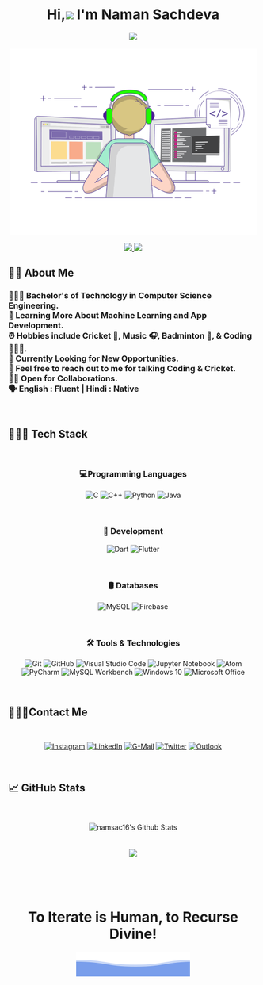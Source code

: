 <h1 align="center">
    Hi,<img src="https://media.giphy.com/media/hvRJCLFzcasrR4ia7z/giphy.gif" width="30px"> I'm Naman Sachdeva
</h1>

<p align="center">
  <a href="https://github.com/DenverCoder1/readme-typing-svg"><img src="https://readme-typing-svg.herokuapp.com/?lines=
        Computer%20Science%20Undergraduate;
        Coding%20Enthusiast;
        Always%20Learning%20New%20Things
        &center=true&width=500&height=75&color=#00FECA&vCenter=true">
  </a>
</p>

<p align="center" ><img src="GIFs/coding-freak.gif" width="500"></p>

<p align="center">
  <a href="https://github.com/namsac16"><img src = "https://img.shields.io/github/followers/namsac16?label=Follow&style=social">
  </a>
  <a><img src = "https://visitor-badge.glitch.me/badge?page_id=namsac16"> 
  </a>
</p>

<h2>
👦🏻 About Me
</h2>

<h3> 
👨🏻‍🎓 Bachelor's of Technology in Computer Science Engineering.<br>
🌱 Learning More About Machine Learning and App Development.<br>
⏰ Hobbies include Cricket 🏏, Music 🎧, Badminton 🏸, & Coding 👩🏻‍💻.<br>
🔭 Currently Looking for New Opportunities.<br>
📧 Feel free to reach out to me for talking Coding & Cricket.<br>
🤝🏻 Open for Collaborations.<br>
🗣  English : Fluent | Hindi : Native
</h3>
<br>

<h2>👩🏻‍💻 Tech Stack</h2>
<br>
<h3 align="center">💻Programming Languages</h3>

<p align="center">
  <img align="center" alt="C" src="https://img.shields.io/badge/c-%2300599C.svg?style=for-the-badge&logo=c&logoColor=white"/>
  <img align="center" alt="C++" src="https://img.shields.io/badge/c++-%2300599C.svg?style=for-the-badge&logo=c%2B%2B&logoColor=white"/>
  <img align="center" alt="Python" src="https://img.shields.io/badge/python-%2314354C.svg?style=for-the-badge&logo=python&logoColor=white"/>
  <img align="center" alt="Java" src="https://img.shields.io/badge/java-006177.svg?style=for-the-badge&logo=java&logoColor=white"/>
</p>
<br>

<h3 align="center">📱 Development</h3>

<p align="center">
  <img align="center" alt="Dart" src="https://img.shields.io/badge/dart-03589C.svg?style=for-the-badge&logo=dart&logoColor=white"/>
  <img align="center" alt="Flutter" src="https://img.shields.io/badge/flutter-54C5F8.svg?style=for-the-badge&logo=flutter&logoColor=white"/>
</p>
<br>

<h3 align="center">🛢 Databases</h3>

<p align="center">
  <img align="center" alt="MySQL" src="https://img.shields.io/badge/mysql-%2300f.svg?style=for-the-badge&logo=mysql&logoColor=white"/>
  <img align="center" alt="Firebase" src="https://img.shields.io/badge/firebase-ffca28?style=for-the-badge&logo=firebase&logoColor=black"/>
</p>
<br>

<h3 align="center">🛠 Tools & Technologies</h3>
<p align="center">
  <img alt="Git" src="https://img.shields.io/badge/git-%23F05033.svg?style=for-the-badge&logo=git&logoColor=white"/>
  <img alt="GitHub" src="https://img.shields.io/badge/github-%23121011.svg?style=for-the-badge&logo=github&logoColor=white"/>
  <img alt="Visual Studio Code" src="https://img.shields.io/badge/VS Code-0078d7.svg?style=for-the-badge&logo=visual-studio-code&logoColor=white"/>
  <img alt="Jupyter Notebook" src="https://img.shields.io/badge/Jupyter-F37626.svg?&style=for-the-badge&logo=Jupyter&logoColor=white"/>
  <img alt="Atom" src="https://img.shields.io/badge/Atom-66595C?style=for-the-badge&logo=Atom&logoColor=white"/>
  <img alt="PyCharm" src="https://img.shields.io/badge/pycharm-143?style=for-the-badge&logo=pycharm&logoColor=black&color=black&labelColor=green"/>
  <img alt="MySQL Workbench" src="https://img.shields.io/badge/MySQL Workbench-23547C?style=for-the-badge&logo=mysql&logoColor=white" />
  <img alt="Windows 10" src="https://img.shields.io/badge/Windows-0078D6?style=for-the-badge&logo=windows&logoColor=white" />
  <img alt="Microsoft Office" src="https://img.shields.io/badge/Microsoft_Office-D83B01?style=for-the-badge&logo=microsoft-office&logoColor=white"/>
</p>
<br>

<h2>🙋🏻‍♂️Contact Me</h2>
<br>
<p align="center">
  <a href="https://www.instagram.com/namsac16/" align="center"><img alt="Instagram" src="https://img.shields.io/badge/Instagram-%23E4405F.svg?style=for-the-badge&logo=Instagram&logoColor=white"/></a>
  <a href="https://www.linkedin.com/in/naman-sachdeva-9151b5208/" align="center"><img alt="LinkedIn" src="https://img.shields.io/badge/linkedin-%230077B5.svg?style=for-the-badge&logo=linkedin&logoColor=white"/></a>
  <a href="mailto:namansachdeva160201@gmail.com" align="center"><img alt="G-Mail" src="https://img.shields.io/badge/Gmail-D14836?style=for-the-badge&logo=gmail&logoColor=white" /></a>
  <a href="https://twitter.com/Naman1602" align="center"><img alt="Twitter" src="https://img.shields.io/badge/Twitter-%231DA1F2.svg?style=for-the-badge&logo=Twitter&logoColor=white"/></a>
  <a href="mailto:NAMAN.SACHDEVA@msitjanakpuri.co.in" align="center"><img alt="Outlook" src="https://img.shields.io/badge/Outlook-0078D4?style=for-the-badge&logo=microsoft-outlook&logoColor=white" /></a>

</p>
<br>

<h2>📈 GitHub Stats</h2>
<br>
<p align="center">
  <img align="center" src="https://github-readme-stats.vercel.app/api?username=namsac16&include_all_commits=true&count_private=true&show_icons=true&line_height=20&title_color=7A7ADB&icon_color=2234AE&text_color=D3D3D3&bg_color=0,000000,130F40" alt="namsac16's Github Stats">
  <br><br><br>
  <img align="center" src="https://github-readme-stats.vercel.app/api/top-langs/?username=namsac16&include_all_commits=true&count_private=true&show_icons=true&line_height=20&title_color=7A7ADB&icon_color=2234AE&text_color=D3D3D3&bg_color=0,000000,130F40" />
</p>
<br><br><br>

<h1 align="center"> To Iterate is Human, to Recurse Divine!</h1>

<p align="center" ><img src="GIFs/bottom_header.svg"></p>

